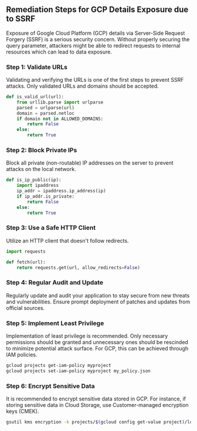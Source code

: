 

## Remediation Steps for GCP Details Exposure due to SSRF

Exposure of Google Cloud Platform (GCP) details via Server-Side Request Forgery (SSRF) is a serious security concern. Without properly securing the query parameter, attackers might be able to redirect requests to internal resources which can lead to data exposure.

### Step 1: Validate URLs

Validating and verifying the URLs is one of the first steps to prevent SSRF attacks. Only validated URLs and domains should be accepted.

```python
def is_valid_url(url):
    from urllib.parse import urlparse
    parsed = urlparse(url)
    domain = parsed.netloc
    if domain not in ALLOWED_DOMAINS:
        return False
    else:
        return True
```

### Step 2: Block Private IPs

Block all private (non-routable) IP addresses on the server to prevent attacks on the local network.

```python
def is_ip_public(ip):
    import ipaddress
    ip_addr = ipaddress.ip_address(ip)
    if ip_addr.is_private:
        return False
    else:
        return True
```

### Step 3: Use a Safe HTTP Client

Utilize an HTTP client that doesn't follow redirects.

```python
import requests

def fetch(url):
    return requests.get(url, allow_redirects=False)
```
 
### Step 4: Regular Audit and Update

Regularly update and audit your application to stay secure from new threats and vulnerabilities. Ensure prompt deployment of patches and updates from official sources.

### Step 5: Implement Least Privilege

Implementation of least privilege is recommended. Only necessary permissions should be granted and unnecessary ones should be rescinded to minimize potential attack surface. For GCP, this can be achieved through IAM policies.

```bash
gcloud projects get-iam-policy myproject
gcloud projects set-iam-policy myproject my_policy.json
```

### Step 6: Encrypt Sensitive Data

It is recommended to encrypt sensitive data stored in GCP. For instance, if storing sensitive data in Cloud Storage, use Customer-managed encryption keys (CMEK).

```bash
gsutil kms encryption -k projects/$(gcloud config get-value project)/locations/global/keyRings/my_ring/cryptoKeys/my_key gs://my_bucket
```